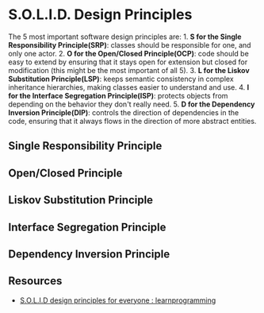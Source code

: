 # S.O.L.I.D. Design Principles

The 5 most important software design principles are:
    1. **S for the Single Responsibility Principle(SRP)**: classes should be responsible for one, and only one actor.
    2. **O for the Open/Closed Principle(OCP)**: code should be easy to extend by ensuring that it stays open for extension but closed for modification (this might be the most important of all 5).
    3. **L for the Liskov Substitution Principle(LSP)**: keeps semantic consistency in complex inheritance hierarchies, making classes easier to understand and use.
    4. **I for the Interface Segregation Principle(ISP)**: protects objects from depending on the behavior they don't really need.
    5. **D for the Dependency Inversion Principle(DIP)**: controls the direction of dependencies in the code, ensuring that it always flows in the direction of more abstract entities.

## Single Responsibility Principle



## Open/Closed Principle

## Liskov Substitution Principle

## Interface Segregation Principle

## Dependency Inversion Principle


## Resources

* [S.O.L.I.D design principles for everyone : learnprogramming](https://old.reddit.com/r/learnprogramming/comments/cr3m01/solid_design_principles_for_everyone/)
